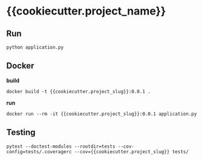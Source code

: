 # {{cookiecutter.project_name}}

## Run

```
python application.py
```

## Docker

**build**

```
docker build -t {{cookiecutter.project_slug}}:0.0.1 . 
```

**run**

```
docker run --rm -it {{cookiecutter.project_slug}}:0.0.1 application.py
```

## Testing

```
pytest --doctest-modules --rootdir=tests --cov-config=tests/.coveragerc --cov={{cookiecutter.project_slug}} tests/
```
